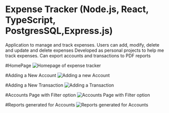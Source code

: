 # Expense Tracker (Node.js, React, TypeScript, PostgresSQL,Express.js)
Application to manage and track expenses. Users can add, modify, delete and update and delete expenses
Developed as personal projects to help me track expenses. Can export accounts and transactions to PDF reports


#HomePage
![Homepage of expense tracker](https://github.com/user-attachments/assets/cc8ed9eb-081a-41cf-9ab6-ef83ea4f1a7c)

#Adding a New Account
![Adding a new Account](https://github.com/user-attachments/assets/7432a012-24de-4df2-ac90-b180e7030804)

#Adding a New Transaction
![Adding a Transaction](https://github.com/user-attachments/assets/3f143112-e471-4e27-93c8-53dbe77e7907)

#Accounts Page with Filter option
![Accounts Page with Filter option](https://github.com/user-attachments/assets/0b7061b4-ad38-4a6c-87f8-85a220fd4336)

#Reports generated for Accounts
![Reports generated for Accounts](https://github.com/user-attachments/assets/485a4703-03ac-48b3-ab87-a72c010aeb29)

